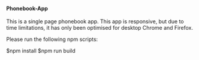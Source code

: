 #### Phonebook-App

This is a single page phonebook app.
This app is responsive, but due to time limitations, it has only been optimised for desktop Chrome and Firefox.

Please run the following npm scripts:

$npm install
$npm run build
